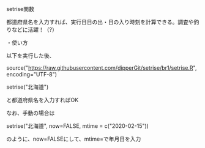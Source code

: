 setrise関数

都道府県名を入力すれば、実行日日の出・日の入り時刻を計算できる。調査や釣りなどに活躍！（?）

・使い方

以下を実行した後、
 
source("https://raw.githubusercontent.com/dipperGit/setrise/br1/setrise.R", encoding="UTF-8")


setrise("北海道")
 
と都道府県名を入力すればOK


なお、手動の場合は


setrise("北海道", now=FALSE, mtime = c("2020-02-15"))


のように、now=FALSEにして、mtime=で年月日を入力
